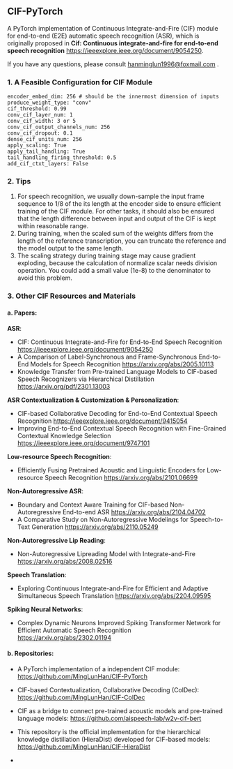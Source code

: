 ## CIF-PyTorch
A PyTorch implementation of Continuous Integrate-and-Fire (CIF) module for end-to-end (E2E) automatic speech recognition (ASR), which is originally proposed in **Cif: Continuous integrate-and-fire for end-to-end speech recognition** https://ieeexplore.ieee.org/document/9054250.

If you have any questions, please consult hanminglun1996@foxmail.com .

### 1. A Feasible Configuration for CIF Module
```
encoder_embed_dim: 256 # should be the innermost dimension of inputs
produce_weight_type: "conv"
cif_threshold: 0.99
conv_cif_layer_num: 1
conv_cif_width: 3 or 5
conv_cif_output_channels_num: 256
conv_cif_dropout: 0.1
dense_cif_units_num: 256
apply_scaling: True
apply_tail_handling: True
tail_handling_firing_threshold: 0.5
add_cif_ctxt_layers: False
```

### 2. **Tips**

1. For speech recognition, we usually down-sample the input frame sequence to 1/8 of the its length at the encoder side to ensure efficient training of the CIF module. For other tasks, it should also be ensured that the length difference between input and output of the CIF is kept within reasonable range.
2. During training, when the scaled sum of the weights differs from the length of the reference transcription, you can truncate the reference and the model output to the same length.
3. The scaling strategy during training stage may cause gradient exploding, because the calculation of normalize scalar needs division operation. You could add a small value (1e-8) to the denominator to avoid this problem.

### 3. **Other CIF Resources and Materials**

#### a. Papers:

**ASR**:
  - CIF: Continuous Integrate-and-Fire for End-to-End Speech Recognition https://ieeexplore.ieee.org/document/9054250
  - A Comparison of Label-Synchronous and Frame-Synchronous End-to-End Models for Speech Recognition https://arxiv.org/abs/2005.10113
  - Knowledge Transfer from Pre-trained Language Models to CIF-based Speech Recognizers via Hierarchical Distillation https://arxiv.org/pdf/2301.13003

**ASR Contextualization & Customization & Personalization**:
  - CIF-based Collaborative Decoding for End-to-End Contextual Speech Recognition https://ieeexplore.ieee.org/document/9415054
  - Improving End-to-End Contextual Speech Recognition with Fine-Grained Contextual Knowledge Selection https://ieeexplore.ieee.org/document/9747101

**Low-resource Speech Recognition**:
  - Efficiently Fusing Pretrained Acoustic and Linguistic Encoders for Low-resource Speech Recognition https://arxiv.org/abs/2101.06699

**Non-Autoregressive ASR**:
  - Boundary and Context Aware Training for CIF-based Non-Autoregressive End-to-end ASR https://arxiv.org/abs/2104.04702
  - A Comparative Study on Non-Autoregressive Modelings for Speech-to-Text Generation https://arxiv.org/abs/2110.05249
  
**Non-Autoregressive Lip Reading**:
  - Non-Autoregressive Lipreading Model with Integrate-and-Fire https://arxiv.org/abs/2008.02516

**Speech Translation**:
  - Exploring Continuous Integrate-and-Fire for Efficient and Adaptive Simultaneous Speech Translation https://arxiv.org/abs/2204.09595
  
**Spiking Neural Networks**:
  - Complex Dynamic Neurons Improved Spiking Transformer Network for Efficient Automatic Speech Recognition https://arxiv.org/abs/2302.01194

#### b. Repositories:

- A PyTorch implementation of a independent CIF module: https://github.com/MingLunHan/CIF-PyTorch

- CIF-based Contextualization, Collaborative Decoding (ColDec): https://github.com/MingLunHan/CIF-ColDec

- CIF as a bridge to connect pre-trained acoustic models and pre-trained language models: https://github.com/aispeech-lab/w2v-cif-bert

- This repository is the official implementation for the hierarchical knowledge distillation (HieraDist) developed for CIF-based models: https://github.com/MingLunHan/CIF-HieraDist
- 
